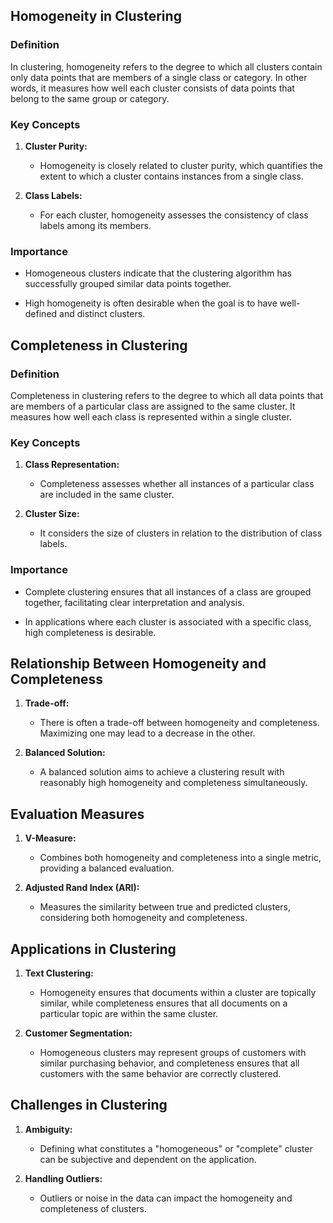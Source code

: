 ## Homogeneity in Clustering

### Definition

In clustering, homogeneity refers to the degree to which all clusters contain only data points that are members of a single class or category. In other words, it measures how well each cluster consists of data points that belong to the same group or category.

### Key Concepts

1. **Cluster Purity:**
   - Homogeneity is closely related to cluster purity, which quantifies the extent to which a cluster contains instances from a single class.

2. **Class Labels:**
   - For each cluster, homogeneity assesses the consistency of class labels among its members.

### Importance

- Homogeneous clusters indicate that the clustering algorithm has successfully grouped similar data points together.

- High homogeneity is often desirable when the goal is to have well-defined and distinct clusters.

## Completeness in Clustering

### Definition

Completeness in clustering refers to the degree to which all data points that are members of a particular class are assigned to the same cluster. It measures how well each class is represented within a single cluster.

### Key Concepts

1. **Class Representation:**
   - Completeness assesses whether all instances of a particular class are included in the same cluster.

2. **Cluster Size:**
   - It considers the size of clusters in relation to the distribution of class labels.

### Importance

- Complete clustering ensures that all instances of a class are grouped together, facilitating clear interpretation and analysis.

- In applications where each cluster is associated with a specific class, high completeness is desirable.

## Relationship Between Homogeneity and Completeness

1. **Trade-off:**
   - There is often a trade-off between homogeneity and completeness. Maximizing one may lead to a decrease in the other.

2. **Balanced Solution:**
   - A balanced solution aims to achieve a clustering result with reasonably high homogeneity and completeness simultaneously.

## Evaluation Measures

1. **V-Measure:**
   - Combines both homogeneity and completeness into a single metric, providing a balanced evaluation.

2. **Adjusted Rand Index (ARI):**
   - Measures the similarity between true and predicted clusters, considering both homogeneity and completeness.

## Applications in Clustering

1. **Text Clustering:**
   - Homogeneity ensures that documents within a cluster are topically similar, while completeness ensures that all documents on a particular topic are within the same cluster.

2. **Customer Segmentation:**
   - Homogeneous clusters may represent groups of customers with similar purchasing behavior, and completeness ensures that all customers with the same behavior are correctly clustered.

## Challenges in Clustering

1. **Ambiguity:**
   - Defining what constitutes a "homogeneous" or "complete" cluster can be subjective and dependent on the application.

2. **Handling Outliers:**
   - Outliers or noise in the data can impact the homogeneity and completeness of clusters.